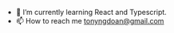 
- 🌱 I’m currently learning React and Typescript.
- 📫 How to reach me tonyngdoan@gmail.com

<!---
DoanTheDev/DoanTheDev is a ✨ special ✨ repository because its `README.md` (this file) appears on your GitHub profile.
You can click the Preview link to take a look at your changes.
--->
